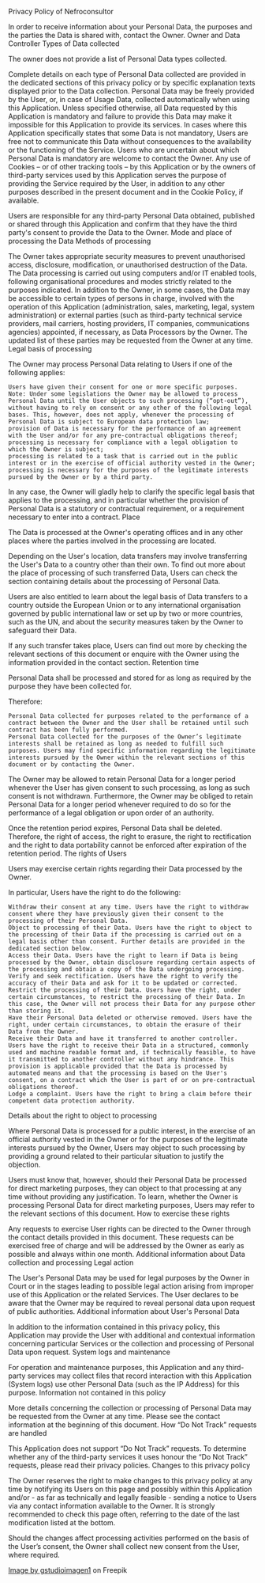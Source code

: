 
Privacy Policy of Nefroconsultor

In order to receive information about your Personal Data, the purposes and the parties the Data is shared with, contact the Owner.
Owner and Data Controller
Types of Data collected

The owner does not provide a list of Personal Data types collected.

Complete details on each type of Personal Data collected are provided in the dedicated sections of this privacy policy or by specific explanation texts displayed prior to the Data collection.
Personal Data may be freely provided by the User, or, in case of Usage Data, collected automatically when using this Application.
Unless specified otherwise, all Data requested by this Application is mandatory and failure to provide this Data may make it impossible for this Application to provide its services. In cases where this Application specifically states that some Data is not mandatory, Users are free not to communicate this Data without consequences to the availability or the functioning of the Service.
Users who are uncertain about which Personal Data is mandatory are welcome to contact the Owner.
Any use of Cookies – or of other tracking tools – by this Application or by the owners of third-party services used by this Application serves the purpose of providing the Service required by the User, in addition to any other purposes described in the present document and in the Cookie Policy, if available.

Users are responsible for any third-party Personal Data obtained, published or shared through this Application and confirm that they have the third party's consent to provide the Data to the Owner.
Mode and place of processing the Data
Methods of processing

The Owner takes appropriate security measures to prevent unauthorised access, disclosure, modification, or unauthorised destruction of the Data.
The Data processing is carried out using computers and/or IT enabled tools, following organisational procedures and modes strictly related to the purposes indicated. In addition to the Owner, in some cases, the Data may be accessible to certain types of persons in charge, involved with the operation of this Application (administration, sales, marketing, legal, system administration) or external parties (such as third-party technical service providers, mail carriers, hosting providers, IT companies, communications agencies) appointed, if necessary, as Data Processors by the Owner. The updated list of these parties may be requested from the Owner at any time.
Legal basis of processing

The Owner may process Personal Data relating to Users if one of the following applies:

    Users have given their consent for one or more specific purposes. Note: Under some legislations the Owner may be allowed to process Personal Data until the User objects to such processing (“opt-out”), without having to rely on consent or any other of the following legal bases. This, however, does not apply, whenever the processing of Personal Data is subject to European data protection law;
    provision of Data is necessary for the performance of an agreement with the User and/or for any pre-contractual obligations thereof;
    processing is necessary for compliance with a legal obligation to which the Owner is subject;
    processing is related to a task that is carried out in the public interest or in the exercise of official authority vested in the Owner;
    processing is necessary for the purposes of the legitimate interests pursued by the Owner or by a third party.

In any case, the Owner will gladly help to clarify the specific legal basis that applies to the processing, and in particular whether the provision of Personal Data is a statutory or contractual requirement, or a requirement necessary to enter into a contract.
Place

The Data is processed at the Owner's operating offices and in any other places where the parties involved in the processing are located.

Depending on the User's location, data transfers may involve transferring the User's Data to a country other than their own. To find out more about the place of processing of such transferred Data, Users can check the section containing details about the processing of Personal Data.

Users are also entitled to learn about the legal basis of Data transfers to a country outside the European Union or to any international organisation governed by public international law or set up by two or more countries, such as the UN, and about the security measures taken by the Owner to safeguard their Data.

If any such transfer takes place, Users can find out more by checking the relevant sections of this document or enquire with the Owner using the information provided in the contact section.
Retention time

Personal Data shall be processed and stored for as long as required by the purpose they have been collected for.

Therefore:

    Personal Data collected for purposes related to the performance of a contract between the Owner and the User shall be retained until such contract has been fully performed.
    Personal Data collected for the purposes of the Owner’s legitimate interests shall be retained as long as needed to fulfill such purposes. Users may find specific information regarding the legitimate interests pursued by the Owner within the relevant sections of this document or by contacting the Owner.

The Owner may be allowed to retain Personal Data for a longer period whenever the User has given consent to such processing, as long as such consent is not withdrawn. Furthermore, the Owner may be obliged to retain Personal Data for a longer period whenever required to do so for the performance of a legal obligation or upon order of an authority.

Once the retention period expires, Personal Data shall be deleted. Therefore, the right of access, the right to erasure, the right to rectification and the right to data portability cannot be enforced after expiration of the retention period.
The rights of Users

Users may exercise certain rights regarding their Data processed by the Owner.

In particular, Users have the right to do the following:

    Withdraw their consent at any time. Users have the right to withdraw consent where they have previously given their consent to the processing of their Personal Data.
    Object to processing of their Data. Users have the right to object to the processing of their Data if the processing is carried out on a legal basis other than consent. Further details are provided in the dedicated section below.
    Access their Data. Users have the right to learn if Data is being processed by the Owner, obtain disclosure regarding certain aspects of the processing and obtain a copy of the Data undergoing processing.
    Verify and seek rectification. Users have the right to verify the accuracy of their Data and ask for it to be updated or corrected.
    Restrict the processing of their Data. Users have the right, under certain circumstances, to restrict the processing of their Data. In this case, the Owner will not process their Data for any purpose other than storing it.
    Have their Personal Data deleted or otherwise removed. Users have the right, under certain circumstances, to obtain the erasure of their Data from the Owner.
    Receive their Data and have it transferred to another controller. Users have the right to receive their Data in a structured, commonly used and machine readable format and, if technically feasible, to have it transmitted to another controller without any hindrance. This provision is applicable provided that the Data is processed by automated means and that the processing is based on the User's consent, on a contract which the User is part of or on pre-contractual obligations thereof.
    Lodge a complaint. Users have the right to bring a claim before their competent data protection authority.

Details about the right to object to processing

Where Personal Data is processed for a public interest, in the exercise of an official authority vested in the Owner or for the purposes of the legitimate interests pursued by the Owner, Users may object to such processing by providing a ground related to their particular situation to justify the objection.

Users must know that, however, should their Personal Data be processed for direct marketing purposes, they can object to that processing at any time without providing any justification. To learn, whether the Owner is processing Personal Data for direct marketing purposes, Users may refer to the relevant sections of this document.
How to exercise these rights

Any requests to exercise User rights can be directed to the Owner through the contact details provided in this document. These requests can be exercised free of charge and will be addressed by the Owner as early as possible and always within one month.
Additional information about Data collection and processing
Legal action

The User's Personal Data may be used for legal purposes by the Owner in Court or in the stages leading to possible legal action arising from improper use of this Application or the related Services.
The User declares to be aware that the Owner may be required to reveal personal data upon request of public authorities.
Additional information about User's Personal Data

In addition to the information contained in this privacy policy, this Application may provide the User with additional and contextual information concerning particular Services or the collection and processing of Personal Data upon request.
System logs and maintenance

For operation and maintenance purposes, this Application and any third-party services may collect files that record interaction with this Application (System logs) use other Personal Data (such as the IP Address) for this purpose.
Information not contained in this policy

More details concerning the collection or processing of Personal Data may be requested from the Owner at any time. Please see the contact information at the beginning of this document.
How “Do Not Track” requests are handled

This Application does not support “Do Not Track” requests.
To determine whether any of the third-party services it uses honour the “Do Not Track” requests, please read their privacy policies.
Changes to this privacy policy

The Owner reserves the right to make changes to this privacy policy at any time by notifying its Users on this page and possibly within this Application and/or - as far as technically and legally feasible - sending a notice to Users via any contact information available to the Owner. It is strongly recommended to check this page often, referring to the date of the last modification listed at the bottom.

Should the changes affect processing activities performed on the basis of the User’s consent, the Owner shall collect new consent from the User, where required.

<a href="https://www.freepik.com/free-vector/terrified-girl-anime-character-poster_29108294.htm#query=anime&position=4&from_view=keyword#position=4&query=anime">Image by gstudioimagen1</a> on Freepik
